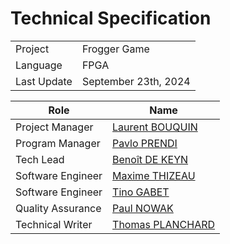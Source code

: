 # Technical Specification

|  |  |
| - | - |
| Project | Frogger Game |
| Language | FPGA |
| Last Update | September 23th, 2024 |


| Role | Name |
|---|---|
| Project Manager | [Laurent BOUQUIN](https://github.com/laurentbouquin) |
| Program Manager | [Pavlo PRENDI](https://github.com/PavloPrendi) |
| Tech Lead | [Benoît DE KEYN](https://github.com/benoitdekeyn) |
| Software Engineer | [Maxime THIZEAU](https://github.com/MaximeTAlgosup) |
| Software Engineer | [Tino GABET]() |
| Quality Assurance | [Paul NOWAK](https://github.com/PaulNowak36) |
| Technical Writer | [Thomas PLANCHARD](https://github.com/thomas-planchard) |


